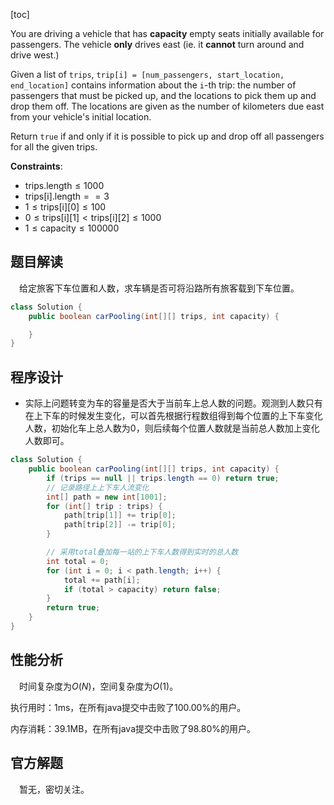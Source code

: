 [toc]

You are driving a vehicle that has **capacity** empty seats initially available for passengers.  The vehicle **only** drives east (ie. it **cannot** turn around and drive west.)

Given a list of `trips`, `trip[i] = [num_passengers, start_location, end_location]` contains information about the `i`-th trip: the number of passengers that must be picked up, and the locations to pick them up and drop them off.  The locations are given as the number of kilometers due east from your vehicle's initial location.

Return `true` if and only if it is possible to pick up and drop off all passengers for all the given trips. 



**Constraints**:

* $\text{trips.length} \le 1000$
* $\text{trips[i].length} == 3$
* $1 \le \text{trips[i][0]} \le 100$
* $0 \le \text{trips[i][1]} < \text{trips[i][2]} \le 1000$
* $1 \le \text{capacity} \le 100000$



## 题目解读

&emsp;给定旅客下车位置和人数，求车辆是否可将沿路所有旅客载到下车位置。

```java
class Solution {
    public boolean carPooling(int[][] trips, int capacity) {

    }
}
```

## 程序设计

* 实际上问题转变为车的容量是否大于当前车上总人数的问题。观测到人数只有在上下车的时候发生变化，可以首先根据行程数组得到每个位置的上下车变化人数，初始化车上总人数为$0$，则后续每个位置人数就是当前总人数加上变化人数即可。

```java
class Solution {
    public boolean carPooling(int[][] trips, int capacity) {
        if (trips == null || trips.length == 0) return true;
        // 记录路径上上下车人流变化
        int[] path = new int[1001];
        for (int[] trip : trips) {
            path[trip[1]] += trip[0];
            path[trip[2]] -= trip[0];
        }

        // 采用total叠加每一站的上下车人数得到实时的总人数
        int total = 0;
        for (int i = 0; i < path.length; i++) {
            total += path[i];
            if (total > capacity) return false;
        }
        return true;
    }
}
```

## 性能分析

&emsp;时间复杂度为$O(N)$，空间复杂度为$O(1)$。

执行用时：1ms，在所有java提交中击败了100.00%的用户。

内存消耗：39.1MB，在所有java提交中击败了98.80%的用户。

## 官方解题

&emsp;暂无，密切关注。